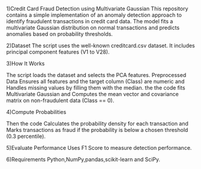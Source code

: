 1)Credit Card Fraud Detection using Multivariate Gaussian
This repository contains a simple implementation of an anomaly detection approach to identify fraudulent transactions in credit card data. The model fits a multivariate Gaussian distribution on normal transactions and predicts anomalies based on probability thresholds.

2)Dataset
The script uses the well-known creditcard.csv dataset.
It includes principal component features (V1 to V28).

3)How It Works

The script loads the dataset and selects the PCA features.
Preprocessed Data Ensures all features and the target column (Class) are numeric and Handles missing values by filling them with the median.
the the code fits Multivariate Gaussian and Computes the mean vector and covariance matrix on non-fraudulent data (Class == 0).

4)Compute Probabilities

Then the code Calculates the probability density for each transaction and Marks transactions as fraud if the probability is below a chosen threshold (0.3 percentile).

5)Evaluate Performance
Uses F1 Score to measure detection performance.

6)Requirements
Python,NumPy,pandas,scikit-learn and SciPy.
